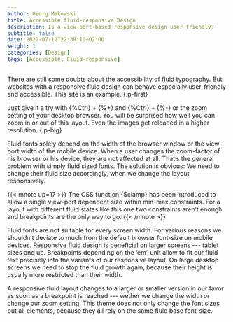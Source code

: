 ```yaml
---
author: Georg Makowski
title: Accessible fluid-responsive Design
description: Is a view-port-based responsive design user-friendly? 
subtitle: false
date: 2022-07-12T22:38:10+02:00
weight: 1
categories: [Design]
tags: [Accessible, Fluid-responsive]
---
```


There are still some doubts about the accessibility of fluid typography. But websites with a responsive fluid design can behave especially user-friendly and accessible. This site is an example.
{.p-first}
<!--more-->

Just give it a try with {%Ctrl} + {%+} and {%Ctrl} + {%-} or the zoom setting of your desktop browser. You will be surprised how well you can zoom in or out of this layout. Even the images get reloaded in a higher resolution.
{.p-big}

Fluid fonts solely depend on the width of the browser window or the view-port width of the mobile device. When a user changes the zoom-factor of his browser or his device, they are not affected at all. That’s the general problem with simply fluid sized fonts. The solution is obvious: We need to change their fluid size accordingly, when we change the layout responsively.

{{< mnote up=17 >}}
The CSS function {$clamp} has been introduced to allow a single view-port dependent size within min-max constraints. For a layout with different fluid states like this one two constraints aren’t enough and breakpoints are the only way to go.
{{< /mnote >}}

Fluid fonts are not suitable for every screen width. For various reasons we shouldn’t deviate to much from the default browser font-size on mobile devices. Responsive fluid design is beneficial on larger screens --- tablet sizes and up. Breakpoints depending on the ‘em’-unit allow to fit our fluid text precisely into the variants of our responsive layout. On large desktop screens we need to stop the fluid growth again, because their height is usually more restricted than their width.

A responsive fluid layout changes to a larger or smaller version in our favor as soon as a breakpoint is reached --- wether we change the width or change our zoom setting. This theme does not only change the font sizes but all elements, because they all rely on the same fluid base font-size.
